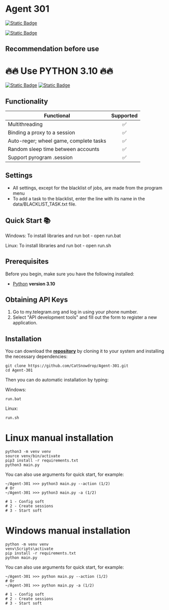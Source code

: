 # Agent 301

[![Static Badge](https://img.shields.io/badge/Telegram-BOT-Link?style=for-the-badge&logo=Telegram&logoColor=white&logoSize=auto&color=blue)](https://t.me/Agent301Bot/app?startapp=onetime352437152)

[![Static Badge](https://img.shields.io/badge/My_Telegram-@CatSnowdrop-Link?style=for-the-badge&logo=Telegram&logoColor=white&logoSize=auto&color=blue)](https://t.me/CatSnowdrop)

## Recommendation before use

# 🔥🔥 Use PYTHON 3.10 🔥🔥

[![Static Badge](https://img.shields.io/badge/README_in_Ukrainian_available-README_%D0%A3%D0%BA%D1%80%D0%B0%D1%97%D0%BD%D1%81%D1%8C%D0%BA%D0%BE%D1%8E_%D0%BC%D0%BE%D0%B2%D0%BE%D1%8E-blue.svg?style=for-the-badge&logo=data:image/svg+xml;base64,PHN2ZyB4bWxucz0iaHR0cDovL3d3dy53My5vcmcvMjAwMC9zdmciIHdpZHRoPSIxMjAwIiBoZWlnaHQ9IjgwMCI+DQo8cmVjdCB3aWR0aD0iMTIwMCIgaGVpZ2h0PSI4MDAiIGZpbGw9IiMwMDU3QjciLz4NCjxyZWN0IHdpZHRoPSIxMjAwIiBoZWlnaHQ9IjQwMCIgeT0iNDAwIiBmaWxsPSIjRkZENzAwIi8+DQo8L3N2Zz4=)](README-UA.md)
[![Static Badge](https://img.shields.io/badge/README_in_russian_available-README_%D0%BD%D0%B0_%D1%80%D1%83%D1%81%D1%81%D0%BA%D0%BE%D0%BC_%D1%8F%D0%B7%D1%8B%D0%BA%D0%B5-blue?style=for-the-badge)](README-RU.md)


## Functionality
| Functional                                                     | Supported |
|----------------------------------------------------------------|:---------:|
| Multithreading                                                 |     ✅     |
| Binding a proxy to a session                                   |     ✅     |
| Auto-reger; wheel game, complete tasks                         |     ✅     |
| Random sleep time between accounts                             |     ✅     |
| Support pyrogram .session                                      |     ✅     |

## Settings
- All settings, except for the blacklist of jobs, are made from the program menu
- To add a task to the blacklist, enter the line with its name in the data/BLACKLIST_TASK.txt file.

## Quick Start 📚
Windows: To install libraries and run bot - open run.bat

Linux: To install libraries and run bot - open run.sh

## Prerequisites
Before you begin, make sure you have the following installed:
- [Python](https://www.python.org/downloads/) **version 3.10**

## Obtaining API Keys
1. Go to my.telegram.org and log in using your phone number.
2. Select "API development tools" and fill out the form to register a new application.

## Installation
You can download the [**repository**](https://github.com/CatSnowdrop/Agent-301) by cloning it to your system and installing the necessary dependencies:
```shell
git clone https://github.com/CatSnowdrop/Agent-301.git
cd Agent-301
```

Then you can do automatic installation by typing:

Windows:
```shell
run.bat
```

Linux:
```shell
run.sh
```


# Linux manual installation
```shell
python3 -m venv venv
source venv/bin/activate
pip3 install -r requirements.txt
python3 main.py
```

You can also use arguments for quick start, for example:
```shell
~/Agent-301 >>> python3 main.py --action (1/2)
# Or
~/Agent-301 >>> python3 main.py -a (1/2)

# 1 - Config soft
# 2 - Create sessions
# 3 - Start soft
```

# Windows manual installation
```shell
python -m venv venv
venv\Scripts\activate
pip install -r requirements.txt
python main.py
```

You can also use arguments for quick start, for example:
```shell
~/Agent-301 >>> python main.py --action (1/2)
# Or
~/Agent-301 >>> python main.py -a (1/2)

# 1 - Config soft
# 2 - Create sessions
# 3 - Start soft
```
